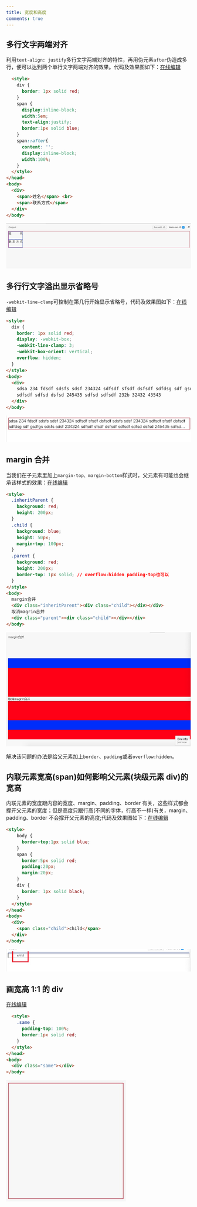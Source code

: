 ```yaml
---
title: 宽度和高度
comments: true
---
```


## 多行文字两端对齐

利用`text-align: justify`多行文字两端对齐的特性，再用伪元素`after`伪造成多行，便可以达到两个单行文字两端对齐的效果。代码及效果图如下：[在线编辑](http://js.jirengu.com/yedod/1/edit?html,output)

```html
  <style>
    div {
      border: 1px solid red;
    }
    span {
      display:inline-block;
      width:5em;
      text-align:justify;
      border:1px solid blue;
    }
    span::after{
      content: '';
      display:inline-block;
      width:100%;
    }
  </style>
</head>
<body>
  <div>
    <span>姓名</span> <br>
    <span>联系方式</span>
  </div>
</body>
```

<img-wrapper>
<img src="./images/多行文字对齐.jpg"/>
</img-wrapper>

## 多行行文字溢出显示省略号

`-webkit-line-clamp`可控制在第几行开始显示省略号，代码及效果图如下：[在线编辑](http://js.jirengu.com/gerex/2/edit?html,output)

```html
<style>
  div {
    border: 1px solid red;
    display: -webkit-box;
    -webkit-line-clamp: 3;
    -webkit-box-orient: vertical;
    overflow: hidden;
  }
</style>
<body>
  <div>
    sdsa 234 fdsdf sdsfs sdsf 234324 sdfsdf sfsdf dsfsdf sdfdsg sdf gsdfgs
    sdfsdf sdfsd dsfsd 245435 sdfsd sdfsdf 232b 32432 43543
  </div>
</body>
```

<img-wrapper>
<img src="./images/多行文字溢出对齐.jpg"/>
</img-wrapper>

## margin 合并

当我们在子元素里加上`margin-top、margin-bottom`样式时，父元素有可能也会继承该样式的效果：[在线编辑](http://js.jirengu.com/wohad/2/edit?html,output)

```html
<style>
  .inheritParent {
    background: red;
    height: 200px;
  }
  .child {
    background: blue;
    height: 50px;
    margin-top: 100px;
  }
  .parent {
    background: red;
    height: 200px;
    border-top: 1px solid; // overflow:hidden padding-top也可以
  }
</style>
<body>
  margin合并
  <div class="inheritParent"><div class="child"></div></div>
  取消magrin合并
  <div class="parent"><div class="child"></div></div>
</body>
```

<img-wrapper>
<img src="./images/margin合并.jpg"/>
</img-wrapper>

解决该问题的办法是给父元素加上`border`、`padding`或者`overflow:hidden`。

## 内联元素宽高(span)如何影响父元素(块级元素 div)的宽高

内联元素的宽度跟内容的宽度、margin、padding、border 有关，这些样式都会撑开父元素的宽度；但是高度只跟行高(不同的字体，行高不一样)有关，margin、padding、border 不会撑开父元素的高度;代码及效果图如下：[在线编辑](http://js.jirengu.com/vujep/1/edit?html,output)

```html
<style>
    body {
      border-top:1px solid blue;
    }
    span {
      border:5px solid red;
      padding:20px;
      margin:20px;
    }
    div {
      border: 1px solid black;
    }
  </style>
</head>
<body>
  <div>
    <span class="child">child</span>
  </div>
</body>
```

<img-wrapper>
<img src="./images/宽高.jpg"/>
</img-wrapper>

## 画宽高 1:1 的 div

[在线编辑](http://js.jirengu.com/yocut/1/edit?html,output)

```html
  <style>
    .same {
      padding-top: 100%;
      border:1px solid red;
    }
  </style>
</head>
<body>
  <div class="same"></div>
</body>
```

<img-wrapper>
<img src="./images/same.jpg"/>
</img-wrapper>
